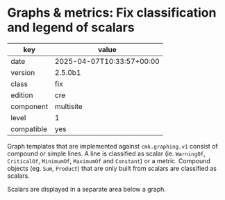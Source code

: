 [//]: # (werk v2)
# Graphs & metrics: Fix classification and legend of scalars

key        | value
---------- | ---
date       | 2025-04-07T10:33:57+00:00
version    | 2.5.0b1
class      | fix
edition    | cre
component  | multisite
level      | 1
compatible | yes

Graph templates that are implemented against `cmk.graphing.v1` consist of compound or simple
lines. A line is classified as scalar (ie. `WarningOf`, `CriticalOf`, `MinimumOf`, `MaximumOf`
 and `Constant`) or a metric. Compound objects (eg. `Sum`, `Product`) that are only built from
scalars are classified as scalars.

Scalars are displayed in a separate area below a graph.
